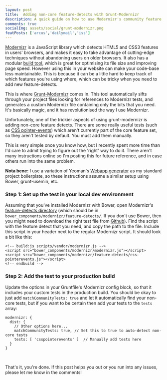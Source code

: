 ```yaml
---
layout: post
title:  Adding non-core feature-detects with Grunt-Modernizr
description: A quick guide on how to use Modernizr's community feature detects with grunt-modernizr.
comments: true
socialImg: assets/social/grunt-modernizr.png
featPosts: ['arcus','dailymail','iss']
---
```


[Modernizr](http://modernizr.com/) is a JavaScript library which detects HTML5 and CSS3 features in users' browsers, and makes it easy to take advantage of cutting-edge techniques without abandoning users on older browsers. It also has a modular [build tool](http://modernizr.com/download/), which is great for optimising its file size and improving page speed. However using this in your website can make your code-base less maintainable. This is because it can be a little hard to keep track of which features you're using where, which can be tricky when you need to add new feature-detects.

This is where [Grunt-Modernizr](https://github.com/Modernizr/grunt-modernizr) comes in. This tool automatically sifts through your project files looking for references to Modernizr tests, and generates a custom Modernizr file containing only the bits that you need. It's basically magic, and it has revolutionised the way I use Modernizr.

Unfortunately, one of the trickier aspects of using grunt-modernizr is adding non-core feature detects. There are some really useful tests (such as [CSS pointer-events](https://developer.mozilla.org/en-US/docs/Web/CSS/pointer-events)) which aren't currently part of the core feature set, so they aren't tested by default. You must add them manually.

This is very simple once you know how, but I recently spent more time than I'd care to admit trying to figure out the 'right' way to do it. There aren't many instructions online so I'm posting this for future reference, and in case others run into the same problem.

**Nota bene:** I use a variation of Yeoman's [Webapp generator](https://github.com/yeoman/generator-webapp) as my standard project boilerplate, so these instructions assume a similar setup using Bower, grunt-usemin, etc.


### Step 1: Set up the test in your local dev environment

Assuming that you've installed Modernizr with Bower, open Modernizr's [feature-detects directory](https://github.com/Modernizr/Modernizr/tree/master/feature-detects) (which should be in `bower_components/modernizr/feature-detects/`. If you don't use Bower, then you might need to download the right test file from [Github](https://github.com/Modernizr/Modernizr/tree/master/feature-detects)). Find the script with the feature detect that you need, and copy the path to the file. Include this script in your header next to the regular Modernizr script. It should look a bit like this:

    <!-- build:js scripts/vendor/modernizr.js -->
    <script src="bower_components/modernizr/modernizr.js"></script>
    <script src="bower_components/modernizr/feature-detects/css-pointerevents.js"></script>
    <!-- endbuild -->


### Step 2: Add the test to your production build

Update the options in your Gruntfile's Modernizr config block, so that it includes your custom tests in the production build. You should be okay to just add `matchCommunityTests: true` and let it automatically find your non-core tests, but if you want to be certain then add your tests to the `tests` array:

    modernizr: {
      dist: {
      	// Other options here...
        matchCommunityTests: true, // Set this to true to auto-detect non-core tests
        tests: [ 'csspointerevents' ]  // Manually add tests here
      }
    }

<br/>

That's it, you're done. If this post helps you out or you run into any issues, please let me know in the comments!
<br/>